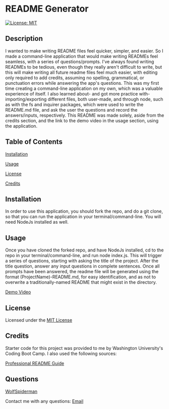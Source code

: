 # README Generator

[![License: MIT](https://img.shields.io/badge/License-MIT-yellow.svg)](https://opensource.org/licenses/MIT) 

## Description

I wanted to make writing README files feel quicker, simpler, and easier. So I made a command-line application that would make  writing READMEs feel seamless, with a series of questions/prompts. I've always found writing READMEs to be tedious, even though they really aren't difficult to write, but this will make writing all future readme files feel much easier, with editing only required to add credits, assuming no spelling, grammatical, or punctuation errors while answering the app's questions.  This was my first time creating a command-line application on my own, which was a valuable experience of itself. I also learned about- and got more practice with- importing/exporting different files, both user-made, and through node, such as with the fs and inquirer packages, which were used to write the README.md file, and ask the user the questions and record the answers/inputs, respectively. This README was made solely, aside from the credits section, and the link to the demo video in the usage section, using the application.
  
## Table of Contents
  
[Installation](#Installation)
  
[Usage](#Usage)

[License](#License)
    
[Credits](#Credits)

## Installation

In order to use this application, you should fork the repo, and do a git clone, so that you can run the application in your terminal/command-line. You will need NodeJs installed as well.

## Usage

Once you have cloned the forked repo, and have NodeJs installed, cd to the repo in your terminal/command-line, and run node index.js. This will trigger a series of questions, starting with asking the title of the project. After the title question, answer any input questions in complete sentences. Once all prompts have been answered, the readme file will be generated using the format (ProjectName)-README.md, for easy identification, and as not to overwrite a traditionally-named README that might exist in the directory.

[Demo Video](https://drive.google.com/file/d/13ODYrVY_UmUHHEWVxCTvRhzemJxJV8Lf/view)

## License

Licensed under the [MIT License](https://opensource.org/licenses/MIT)

## Credits

Starter code for this project was provided to me by Washington University's Coding Boot Camp. I also used the following sources:

[Professional README Guide](https://coding-boot-camp.github.io/full-stack/github/professional-readme-guide)
## Questions

[WolfSpiderman](https://github.com/WolfSpiderman)

Contact me with any questions:
[Email](#)